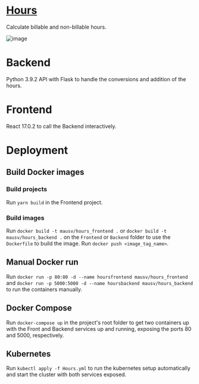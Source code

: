 # [Hours](http://hours.mausv.com/)
Calculate billable and non-billable hours.

![image](https://user-images.githubusercontent.com/10158269/130009421-768e79f3-5874-4723-ba35-c3c1ac3d80e4.png)

# Backend
Python 3.9.2 API with Flask to handle the conversions and addition of the hours.

# Frontend
React 17.0.2 to call the Backend interactively.

# Deployment
## Build Docker images
### Build projects
Run `yarn build` in the Frontend project.
### Build images
Run `docker build -t mausv/hours_frontend .` or `docker build -t mausv/hours_backend .` on the `Frontend` or `Backend` folder to use the `Dockerfile` to build the image.
Run `docker push <image_tag_name>`.

## Manual Docker run
Run `docker run -p 80:80 -d --name hoursfrontend mausv/hours_frontend` and `docker run -p 5000:5000 -d --name hoursbackend mausv/hours_backend` to run the containers manually.

## Docker Compose
Run `docker-compose up` in the project's root folder to get two containers up with the Front and Backend services up and running, exposing the ports 80 and 5000, respectively.

## Kubernetes
Run `kubectl apply -f Hours.yml` to run the kubernetes setup automatically and start the cluster with both services exposed.
